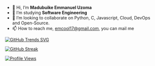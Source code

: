 - 👋 Hi, I’m **Madubuike Emmanuel Uzoma**
- 👀 I’m studying **Software Engineering**  
- 💞️ I’m looking to collaborate on Python, C, Javascript, Cloud, DevOps and Open-Source.
- 📫 How to reach me, <emcool17@gmail.com>, you can mail me

[![GitHub Trends SVG](https://api.githubtrends.io/user/svg/NuelUzoma/langs)](https://githubtrends.io)

[![GitHub Streak](https://streak-stats.demolab.com/?user=NuelUzoma&theme=highcontrast)](https://git.io/streak-stats)


[![Profile Views](https://visitcount.itsvg.in/api?id=NuelUzoma&label=Profile%20Views&color=1&pretty=false)](https://visitcount.itsvg.in)

<!---
NuelUzoma/NuelUzoma is a ✨ special ✨ repository because its `README.md` (this file) appears on your GitHub profile.
You can click the Preview link to take a look at your changes.
--->
